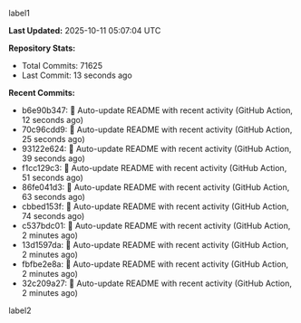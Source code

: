 
label1 
<!-- ACTIVITY_START -->
**Last Updated:** 2025-10-11 05:07:04 UTC

**Repository Stats:**
- Total Commits: 71625
- Last Commit: 13 seconds ago

**Recent Commits:**
- b6e90b347: 🤖 Auto-update README with recent activity (GitHub Action, 12 seconds ago)
- 70c96cdd9: 🤖 Auto-update README with recent activity (GitHub Action, 25 seconds ago)
- 93122e624: 🤖 Auto-update README with recent activity (GitHub Action, 39 seconds ago)
- f1cc129c3: 🤖 Auto-update README with recent activity (GitHub Action, 51 seconds ago)
- 86fe041d3: 🤖 Auto-update README with recent activity (GitHub Action, 63 seconds ago)
- cbbed153f: 🤖 Auto-update README with recent activity (GitHub Action, 74 seconds ago)
- c537bdc01: 🤖 Auto-update README with recent activity (GitHub Action, 2 minutes ago)
- 13d1597da: 🤖 Auto-update README with recent activity (GitHub Action, 2 minutes ago)
- fbfbe2e8a: 🤖 Auto-update README with recent activity (GitHub Action, 2 minutes ago)
- 32c209a27: 🤖 Auto-update README with recent activity (GitHub Action, 2 minutes ago)
<!-- ACTIVITY_END -->

label2
